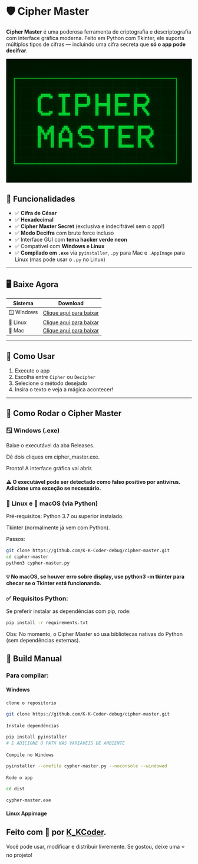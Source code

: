 # 🛡️ Cipher Master

**Cipher Master** é uma poderosa ferramenta de criptografia e descriptografia com interface gráfica moderna. Feito em Python com Tkinter, ele suporta múltiplos tipos de cifras — incluindo uma cifra secreta que **só o app pode decifrar**.

<p align="center">
  <img src="https://github.com/K-K-Coder-debug/cipher-master/blob/main/banner.png" alt="Cipher Master Banner" width="600"/>
</p>

## 🔐 Funcionalidades

- ✅ **Cifra de César**
- ✅ **Hexadecimal**
- ✅ **Cipher Master Secret** (exclusiva e indecifrável sem o app!)
- ✅ **Modo Decifra** com brute force incluso
- ✅ Interface GUI com **tema hacker verde neon**
- ✅ Compatível com **Windows e Linux**
- ✅ **Compilado em `.exe`** via `pyinstaller`, `.py` para Mac e `.AppImage` para Linux (mas pode usar o `.py` no Linux)

---

## 🖥️ Baixe Agora

| Sistema | Download |
|--------|----------|
| 🪟 Windows | [Clique aqui para baixar](https://github.com/K-K-Coder-debug/cipher-master/releases/download/cipher-master-v1/cypher-master.exe) |
| 🐧 Linux | [Clique aqui para baixar](https://github.com/K-K-Coder-debug/cipher-master/releases/download/cipher-master-v1/cypher-master.py) |
| 🍎 Mac | [Clique aqui para baixar](https://github.com/K-K-Coder-debug/cipher-master/releases/download/cipher-master-v1/cypher-master.py) |



---

## 🧠 Como Usar

1. Execute o app
2. Escolha entre `Cipher` ou `Decipher`
3. Selecione o método desejado
4. Insira o texto e veja a mágica acontecer!

---

## 🚀 Como Rodar o Cipher Master
### 🪟 Windows (.exe)
Baixe o executável da aba Releases.

Dê dois cliques em cipher_master.exe.

Pronto! A interface gráfica vai abrir.

#### ⚠️ O executável pode ser detectado como falso positivo por antivírus. Adicione uma exceção se necessário.

### 🐧 Linux e 🍎 macOS (via Python)
Pré-requisitos:
Python 3.7 ou superior instalado.

Tkinter (normalmente já vem com Python).

Passos:
```bash
git clone https://github.com/K-K-Coder-debug/cipher-master.git
cd cipher-master
python3 cypher-master.py
```
#### 💡 No macOS, se houver erro sobre display, use python3 -m tkinter para checar se o Tkinter está funcionando.

### ✅ Requisitos Python:
Se preferir instalar as dependências com pip, rode:
```bash
pip install -r requirements.txt
```
Obs: No momento, o Cipher Master só usa bibliotecas nativas do Python (sem dependências externas).
## 🧪 Build Manual

### Para compilar:
#### Windows
`clone o repositorio`
```bash
git clone https://github.com/K-K-Coder-debug/cipher-master.git
```
`Instale dependências`
```bash
pip install pyinstaller
# E ADICIONE O PATH NAS VARIAVEIS DE AMBIENTE
```
`Compile no Windows`
```bash
pyinstaller --onefile cypher-master.py --noconsole --windowed
```
`Rode o app`
```bash
cd dist
```
```bash
cypher-master.exe
```
#### Linux Appimage
## Feito com 💚 por [K_KCoder](https://github.com/K-K-Coder-debug).
Você pode usar, modificar e distribuir livremente.
Se gostou, deixe uma ⭐ no projeto!
